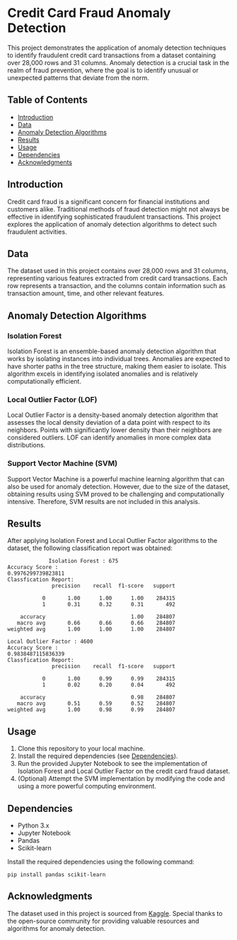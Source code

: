 # Credit Card Fraud Anomaly Detection

This project demonstrates the application of anomaly detection techniques to identify fraudulent credit card transactions from a dataset containing over 28,000 rows and 31 columns. Anomaly detection is a crucial task in the realm of fraud prevention, where the goal is to identify unusual or unexpected patterns that deviate from the norm.

## Table of Contents
- [Introduction](#introduction)
- [Data](#data)
- [Anomaly Detection Algorithms](#anomaly-detection-algorithms)
- [Results](#results)
- [Usage](#usage)
- [Dependencies](#dependencies)
- [Acknowledgments](#acknowledgments)

## Introduction

Credit card fraud is a significant concern for financial institutions and customers alike. Traditional methods of fraud detection might not always be effective in identifying sophisticated fraudulent transactions. This project explores the application of anomaly detection algorithms to detect such fraudulent activities.

## Data

The dataset used in this project contains over 28,000 rows and 31 columns, representing various features extracted from credit card transactions. Each row represents a transaction, and the columns contain information such as transaction amount, time, and other relevant features.

## Anomaly Detection Algorithms

### Isolation Forest

Isolation Forest is an ensemble-based anomaly detection algorithm that works by isolating instances into individual trees. Anomalies are expected to have shorter paths in the tree structure, making them easier to isolate. This algorithm excels in identifying isolated anomalies and is relatively computationally efficient.

### Local Outlier Factor (LOF)

Local Outlier Factor is a density-based anomaly detection algorithm that assesses the local density deviation of a data point with respect to its neighbors. Points with significantly lower density than their neighbors are considered outliers. LOF can identify anomalies in more complex data distributions.

### Support Vector Machine (SVM)

Support Vector Machine is a powerful machine learning algorithm that can also be used for anomaly detection. However, due to the size of the dataset, obtaining results using SVM proved to be challenging and computationally intensive. Therefore, SVM results are not included in this analysis.

## Results

After applying Isolation Forest and Local Outlier Factor algorithms to the dataset, the following classification report was obtained:

```
             Isolation Forest : 675
Accuracy Score : 
0.9976299739823811
Classfication Report: 
              precision    recall  f1-score   support

           0       1.00      1.00      1.00    284315
           1       0.31      0.32      0.31       492

    accuracy                           1.00    284807
   macro avg       0.66      0.66      0.66    284807
weighted avg       1.00      1.00      1.00    284807

Local Outlier Factor : 4600
Accuracy Score : 
0.9838487115836339
Classfication Report: 
              precision    recall  f1-score   support

           0       1.00      0.99      0.99    284315
           1       0.02      0.20      0.04       492

    accuracy                           0.98    284807
   macro avg       0.51      0.59      0.52    284807
weighted avg       1.00      0.98      0.99    284807
```

## Usage

1. Clone this repository to your local machine.
2. Install the required dependencies (see [Dependencies](#dependencies)).
3. Run the provided Jupyter Notebook to see the implementation of Isolation Forest and Local Outlier Factor on the credit card fraud dataset.
4. (Optional) Attempt the SVM implementation by modifying the code and using a more powerful computing environment.

## Dependencies

- Python 3.x
- Jupyter Notebook
- Pandas
- Scikit-learn

Install the required dependencies using the following command:

```
pip install pandas scikit-learn
```

## Acknowledgments

The dataset used in this project is sourced from [Kaggle](https://www.kaggle.com/datasets/mlg-ulb/creditcardfraud). Special thanks to the open-source community for providing valuable resources and algorithms for anomaly detection.
